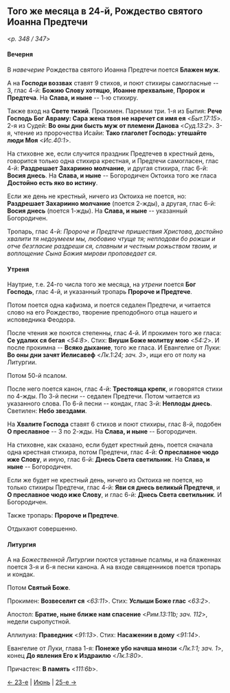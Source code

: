 
## Того же месяца в 24-й, Рождество святого Иоанна Предтечи

<*p. 348 / 347*>

#### Вечерня

В *навечерие* Рождества святого Иоанна Предтечи поется **Блажен муж**. 

А на **Господи воззвах** ставят 9 стихов, и поют стихиры самогласные -- 3, глас 4-й: 
**Божию Слову хотящю**, 
**Иоанне прехвальне**, 
**Пророк и Предтеча**. 
На **Слава, и ныне** -- 1-ю стихиру.  

Также вход на **Свете тихий**. Прокимен. Паремии три. 
1-я из Бытия: **Рече Господь Бог Авраму: Сара жена твоя не наречет ся имя ея** <*Быт.17:15*>. 
2-я из Судей: **Во оны дни бысть муж от племени Данова** <*Суд.13:2*>. 
3-я, чтение из пророчества Исайи: **Тако глаголет Господь: утешайте люди Моя** <*Ис.40:1*>.  

На стиховне же, если случится праздник Предтечев в крестный день, говорится только одна стихира крестная, 
и Предтечи самогласен, глас 4-й: **Раздрешает Захариино молчание**, 
и другая стихира, глас 6-й: **Восия днесь**. 
На **Слава, и ныне** -- Богородичен Октоиха того же гласа **Достойно есть яко во истину**. 

Если же день не крестный, ничего из Октоиха не поется, но: **Раздрешает Захариино молчание** (поется 2-жды), 
а другая, глас 6-й: **Восия днесь** (поется 1-жды). 
На **Слава, и ныне** -- указанный Богородичен.     

Тропарь, глас 4-й: *Пророче и Предтече пришествия Христова, достойно хвалити тя недоумеем мы, любовию 
чтуще тя; неплодови бо рожши и отче безгласие раздреши ся, славным и честным рожьством твоим, 
и воплощение Сына Божия мирови проповедает ся*. 

#### Утреня

Наутрие, т.е. 24-го числа того же месяца, на *утрени* поется **Бог Господь**, глас 4-й, и указанный тропарь 
**Пророче и Предтече**. 

Потом поется одна кафизма, и поется седален Предтечи, и читается слово на его Рождество, творение 
преподобного отца нашего и исповедника Феодора.  

После чтения же поются степенны, глас 4-й. 
И прокимен того же гласа: **Се удалих ся бегая** <*54:8*>. 
Стих: **Внуши Боже молитву мою** <*54:2*>. 
И после прокимна -- **Всяко дыхание**, того же гласа. 
И Евангелие от Луки: **Во оны дни зачят Иелисавеф** <*Лк.1:24; зач. 3*>, ищи его от полу на Литургии. 

Потом 50-й псалом. 

После него поется канон, глас 4-й: **Трестояща крепк**, и говорятся стихи по 4-жды. 
По 3-й песни -- седален Предтечи. Потом читается из указанного слова. 
По 6-й песни -- кондак, глас 3-й: **Неплоды днесь**. 
Светилен: **Небо звездами**. 

На **Хвалите Господа** ставят 6 стихов и поют стихиры, глас 8-й, подобен **О преславное** -- 3 по 2-жды. 
На **Слава, и ныне** -- Богородичен. 

На стиховне, как сказано, если будет крестный день, поется сначала одна крестная стихира, потом Предтечи, 
глас 4-й: **О преславное чюдо иже Слову**, 
и иную, глас 6-й: **Днесь Света светильник**. 
На **Слава, и ныне** -- Богородичен. 

Если же будет не крестный день, ничего из Октоиха не поется, но только стихиры Предтечи, 
глас 4-й: **Яви ся днесь великый Предтечя**, 
и **О преславное чюдо иже Слову**, 
и глас 6-й: **Днесь Света светильник**. 
И Богородичен. 

Также тропарь: **Пророче и Предтече**. 

Отдыхают совершенно. 

#### Литургия

А на *Божественной Литургии* поются уставные псалмы, и на блаженнах поется 3-я и 6-я песни канона. 
А на входе священников поется тропарь и кондак. 

Потом **Святый Боже**. 

Прокимен: **Возвеселит ся** <*63:11*>. 
Стих: **Услыши Боже глас** <*63:2*>. 

Апостол: **Братие, ныне ближе нам спасение** <*Рим.13:11b; зач. 112*>, недели сыропустной.   

Аллилуиа: **Праведник** <*91:13*>. 
Стих: **Насажении в дому** <*91:14*>. 

Евангелие от Луки, глава 1-я: **Понеже убо начяша мнози** <*Лк.1:1; зач. 1*>,  
конец **До явления Его к Издраилю** <*Лк.1:80*>. 

Причастен: **В память** <*111:6b*>. 

[← 23-е](06_23_AST.ru.md) | [Июнь](README.md#24-й) | [25-е →](06_25_AST.ru.md)

